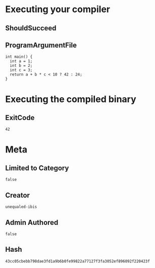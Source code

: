 # Executing your compiler

## ShouldSucceed

## ProgramArgumentFile

```
int main() {
  int a = 1;
  int b = 2;
  int c = 3;
  return a + b * c < 10 ? 42 : 24;
}
```

# Executing the compiled binary

## ExitCode

```
42
```

# Meta

## Limited to Category

```
false
```

## Creator

```
unequaled-ibis
```

## Admin Authored

```
false
```

## Hash

```
43cc05cbebb798dae3fd1a9b6b0fe99822a77127f3fa3052ef896092f220423f
```
